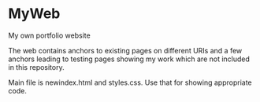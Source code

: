 # MyWeb
My own portfolio website

The web contains anchors to existing pages on different URIs and a few anchors leading to testing pages showing my work which are
not included in this repository.

Main file is newindex.html and styles.css. Use that for showing appropriate code.
